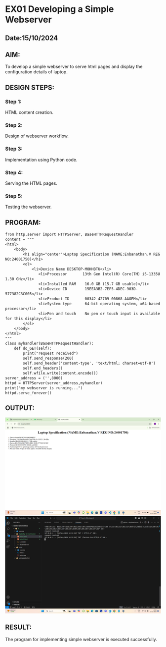 # EX01 Developing a Simple Webserver
## Date:15/10/2024

## AIM:
To develop a simple webserver to serve html pages and display the configuration details of laptop.

## DESIGN STEPS:
### Step 1: 
HTML content creation.

### Step 2:
Design of webserver workflow.

### Step 3:
Implementation using Python code.

### Step 4:
Serving the HTML pages.

### Step 5:
Testing the webserver.

## PROGRAM:
```
from http.server import HTTPServer, BaseHTTPRequestHandler
content = """
<html>
    <body>
        <h1 align="center">Laptop Specification (NAME:Enbanathan.V REG NO:24001750)</h1>
        <ol>
            <li>Device Name DESKTOP-MOHHBTU</li>
               <li>Processor       13th Gen Intel(R) Core(TM) i5-1335U   1.30 GHz</li> 
               <li>Installed RAM	16.0 GB (15.7 GB usable)</li>
               <li>Device ID	    15EEA3B2-7EF5-4DEC-903D-577382C3C005</li>
               <li>Product ID	    00342-42709-00868-AAOEM</li>
               <li>System type	    64-bit operating system, x64-based processor</li>
               <li>Pen and touch	No pen or touch input is available for this display</li>
        </ol>     
    </body>
</html>
"""
class myhandler(BaseHTTPRequestHandler):
    def do_GET(self):
        print("request received")
        self.send_response(200)
        self.send_header('content-type', 'text/html; charset=utf-8')
        self.end_headers()
        self.wfile.write(content.encode())
server_address = ('',8000)
httpd = HTTPServer(server_address,myhandler)
print("my webserver is running...")
httpd.serve_forever()
```

## OUTPUT:
![alt text](<Screenshot (34).png>)
![alt text](<Screenshot (36).png>)
## RESULT:
The program for implementing simple webserver is executed successfully.
